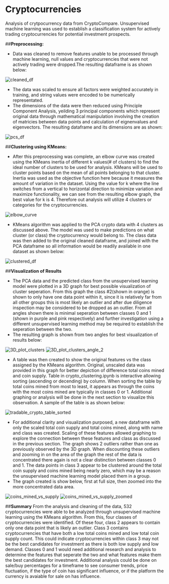 # Cryptocurrencies
Analysis of crytpocurrency data from CryptoCompare. Unsupervised machine learning was used to establish a classification system for actively trading cryptocurrencies for potential investment prospects.


##**Preprocessing:**

- Data was cleaned to remove features unable to be processed through machine learning, null values and cryptocurrencies that were not actively trading were dropped.The resulting dataframe is as shown below:

![cleaned_df](https://user-images.githubusercontent.com/100040705/179439618-e1e3c709-58a9-4613-ab89-0fd64319d3f3.png)

-  The data was scaled to ensure all factors were weighted accurately in training, and string values were encoded to be numerically representated.
- The dimensions of the data were then reduced using Principle Component Analysis, yeilding 3 principal components which represent original data through mathematical manipulation involving the creation of matricies between data points and calculation of eignenvalues and eigenvectors. The resulting dataframe and its dimensions are as shown:

![pcs_df](https://user-images.githubusercontent.com/100040705/179439614-e16d87c1-a7ce-4965-ac90-05f30604676a.png)

##**Clustering using KMeans:**

- After this preprocessing was complete, an elbow curve was created using the KMeans inertia of different k values(# of clusters) to find the ideal number of clusters to be used for analysis. KMeans will be used to cluster points based on the mean of all points belonging to that cluster. Inertia was used as the objective function here because it measures the amount of variation in the dataset. Using the value for k where the line switches from a vertical to horizontal direction to minimize variation and maximize functionality, we can see from the resulting elbow graph, the best value for k is 4. Therefore out analysis will utilize 4 clusters or categories for the cryptocurrencies. 


![elbow_curve](https://user-images.githubusercontent.com/100040705/179439574-ce7021d4-9cdd-44f9-a5bd-fbfb41f35607.png)

- KMeans algorithm was applied to the PCA crypto data with 4 clusters as discussed above. The model was used to make predictions on what cluster (or class) the cryptocurrency would belong to. The class data was then added to the original cleaned dataframe, and joined with the PCA dataframe so all information would be readily available in one dataset as shown below:

![clustered_df](https://user-images.githubusercontent.com/100040705/179440263-3d332154-d19b-4058-ae9a-8c80dbd9cedf.png)

##**Visualization of Results**
- The PCA data and the predicted class from the unsupervised learning model were plotted in a 3D graph for best possible visualization of cluster seperation. From this graph the class #2(shown in orange) is shown to only have one data point within it, since it is relatively far from all other groups this is most likely an outlier and after due diligence inspection may be considered to be dropped as an outlier. From all angles shown there is minimal seperation between classes 0 and 1 (shown in purple and pink respectively) and further investigation using a different unsupervised learning method may be required to establish the seperation between the two. 
- The resulting graph is shown from two angles for best visualization of results below:

![3D_plot_clusters](https://user-images.githubusercontent.com/100040705/179440404-9109857f-1df7-45f1-b289-11afdb31969c.png)
![3D_plot_clusters_angle_2](https://user-images.githubusercontent.com/100040705/179440756-c0478a8d-16c6-44ec-be38-2f753b013ab4.png)

- A table was then created to show the original features vs the class assigned by the KMeans algorithm. Original, unscaled data was provided in this graph for better depiction of difference total coins mined and coin supply. Table in crypto_clustering.ipynb is interactive allowing sorting (ascending or decending) by column. When sorting the table by total coins mined from most to least, it appears as through the coins with the most coins mined are typically in classes 0 or 1. Additional graphing or analysis will be done in the next section to visualize this observation. A sample of the table is as shown below:

![tradable_crypto_table_sorted](https://user-images.githubusercontent.com/100040705/179441189-a9c2aab2-ace6-49b6-b645-af86c87edf85.png)

- For additional clarity and visualization purposed, a new dataframe with only the scaled total coin supply and total coins mined, along with name and class was created. Scaling of these features allowed graphing to explore the connection between these features and class as discussed in the previous section. The graph shows 2 outliers rather than one as previously observed by the 3D graph. When discounting these outliers and zooming in on the area of the graph the rest of the data is concentrated there again is not a clear distinction between classes 0 and 1. The data points in class 3 appear to be clustered around the total coin supply and coins mined being nearly zero, which may be a reason the unsupervised machine learning model placed them in a group.
- The graph created is show below, first at full size, then zoomed into the more concentrated data area.

![coins_mined_vs_supply](https://user-images.githubusercontent.com/100040705/179441631-90777d34-3b8b-485d-ad53-9025ee46366e.png)
![coins_mined_vs_supply_zoomed](https://user-images.githubusercontent.com/100040705/179441635-ed062a17-a165-457b-ae38-5035ea8c4e23.png)

##**Summary**
From the analysis and cleaning of the data, 532 cryptocurrencies were able to be analyzed through unsupervised machine learning using the KMeans algorithm. From this, four classes of cryptocurrencies were identified. Of these four, class 2 appears to contain only one data point that is likely an outlier. Class 3 contains cryptocurrencies that have both a low total coins mined and low total coin supply count. This could indicate cryptocurrencies within class 3 may not be the best candidates for investment as there is both low supply and low demand. Classes 0 and 1 would need additional research and analysis to determine the features that seperate the two and what features make them the best candidates for investment. Additional analysis could be done on sale/buy percentages for a timeframe to see consumer trends, price fluctuation, if the type of coin has significant influence, or if the platform the currency is avaiable for sale on has influence. 

